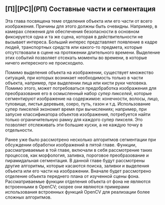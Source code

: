 ## [П]|[РС]|(РП) Составные части и сегментация

Эта глава посвящена теме отделения объекта или его части от всего изображения. Причины для этого должны быть очевидны. Например, в камерах слежения для обеспечения безопасности в основном фиксируется одна и та же сцена, которая в действительности не вызывает интереса. Больший интерес представляет появление в кадре людей, транспортных средств или какого-то предмета, которые отсутствовали в сцене на протяжении длительного времени. Выделение этих событий позволяет отсекать моменты во времени, в которые ничего интересного не происходило.

Помимо выделения объекта на изображении, существует множество ситуаций, при которых возникает необходимость только в части объекта, например, при выделении лица или кисти руки человека. Помимо этого, может потребоваться предобработка изображения для преобразования его в осмысленный набор *супер пикселей*, которые сегментируют изображение на содержимое: конечности, волосы, лицо, туловище, листья деревьев, озеро, путь, газон и т.д. Использование супер пикселей экономит время при вычислениях; например, при запуске классификатора объектов изображения, потребуется найти только ограничительную рамку для каждого супер пикселя. Это позволяет отслеживать эти большие куски, а не каждую точку в отдельности.

Ранее уже было рассмотрено несколько алгоритмов сегментации при обсуждении обработки изображений в пятой главе. Функции, рассматриваемые в той главе, включали в себя рассмотрение таких процессов, как морфология, заливка, пороговое преобразование и пирамидальная сегментация. В данной главе будут рассмотрены другие алгоритмы, которые касаются поиска, заливки и выделения объекта или его части на изображении. Вначале будет рассмотрено отделение объекта переднего плана от изученной сцены фона. Рассматриваемые функции отделения объекта от фона не являются встроенными в OpenCV; скорее они являются примерами использования встроенных функций OpenCV для реализации более сложных алгоритмов.